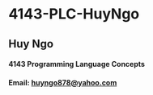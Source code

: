 # 4143-PLC-HuyNgo
## Huy Ngo
#### 4143 Programming Language Concepts
#### Email: huyngo878@yahoo.com
